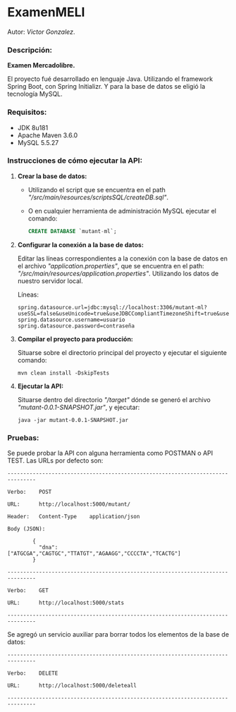 # ExamenMELI

Autor: *Victor Gonzalez*.

### Descripción:

**Examen Mercadolibre.**

El proyecto fué desarrollado en lenguaje Java. Utilizando el framework Spring Boot, con Spring Initializr. Y para la base de datos se eligió la tecnología MySQL.

### Requisitos:

- JDK 8u181
- Apache Maven 3.6.0
- MySQL 5.5.27

### Instrucciones de cómo ejecutar la API:

1. **Crear la base de datos:**

    * Utilizando el script que se encuentra en el path *"/src/main/resources/scriptsSQL/createDB.sql"*.

    * O en cualquier herramienta de administración MySQL ejecutar el comando: 
      ```sql
      CREATE DATABASE `mutant-ml`;
      ```

2. **Configurar la conexión a la base de datos:**

    Editar las líneas correspondientes a la conexión con la base de datos en el archivo *"application.properties"*, que se encuentra en el path: *"/src/main/resources/application.properties"*. Utilizando los datos de nuestro servidor local.
    
    Líneas:
    ```
    spring.datasource.url=jdbc:mysql://localhost:3306/mutant-ml?useSSL=false&useUnicode=true&useJDBCCompliantTimezoneShift=true&useLegacyDatetimeCode=false&serverTimezone=UTC
    spring.datasource.username=usuario
    spring.datasource.password=contraseña
    ```
3. **Compilar el proyecto para producción:**

    Situarse sobre el directorio principal del proyecto y ejecutar el siguiente comando:
    ```
    mvn clean install -DskipTests
    ```
4. **Ejecutar la API:**

    Situarse dentro del directorio *"/target"* dónde se generó el archivo *"mutant-0.0.1-SNAPSHOT.jar"*, y ejecutar:
    ```
    java -jar mutant-0.0.1-SNAPSHOT.jar
    ```
### Pruebas:

Se puede probar la API con alguna herramienta como POSTMAN o API TEST. Las URLs por defecto son:

```
-------------------------------------------------------------------------------

Verbo:    POST

URL:      http://localhost:5000/mutant/

Header:   Content-Type    application/json
        
Body (JSON):

        {
          "dna": ["ATGCGA","CAGTGC","TTATGT","AGAAGG","CCCCTA","TCACTG"]
        }

-------------------------------------------------------------------------------

Verbo:    GET

URL:      http://localhost:5000/stats

-------------------------------------------------------------------------------
```

Se agregó un servicio auxiliar para borrar todos los elementos de la base de datos:

```
-------------------------------------------------------------------------------

Verbo:    DELETE

URL:      http://localhost:5000/deleteall

-------------------------------------------------------------------------------
```
